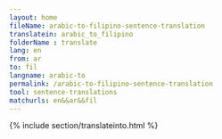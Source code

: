 ```yaml
---
layout: home
fileName: arabic-to-filipino-sentence-translation
translatein: arabic_to_filipino
folderName : translate
lang: en
from: ar
to: fil
langname: arabic-to
permalink: /arabic-to-filipino-sentence-translation
tool: sentence-translations
matchurls: en&&ar&&fil
---
```

{% include section/translateinto.html %}
